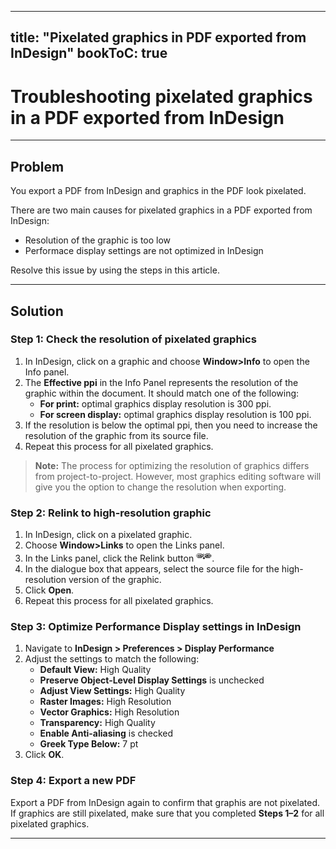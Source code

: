 
---
title: "Pixelated graphics in PDF exported from InDesign"
bookToC: true
---

# Troubleshooting pixelated graphics in a PDF exported from InDesign
---

## Problem

You export a PDF from InDesign and graphics in the PDF look pixelated.

There are two main causes for pixelated graphics in a PDF exported from InDesign:
-  Resolution of the graphic is too low
-  Performace display settings are not optimized in InDesign

Resolve this issue by using the steps in this article.

---

## Solution

### **Step 1: Check the resolution of pixelated graphics**

1. In InDesign, click on a graphic and choose **Window>Info** to open the Info panel. 
2. The **Effective ppi** in the Info Panel represents the resolution of the graphic within the document. It should match one of the following:
	- **For print:** optimal graphics display resolution is 300 ppi. 
	- **For screen display:** optimal graphics display resolution is 100 ppi. 
3. If the resolution is below the optimal ppi, then you need to increase the resolution of the graphic from its source file. 
4. Repeat this process for all pixelated graphics.

> **Note:** The process for optimizing the resolution of graphics differs from project-to-project. However, most graphics editing software will give you the option to change the resolution when exporting.

### **Step 2: Relink to high-resolution graphic**

1. In InDesign, click on a pixelated graphic. 
2. Choose **Window>Links** to open the Links panel. 
3. In the Links panel, click the Relink button ![Alt text](relink_button.png). 
4. In the dialogue box that appears, select the source file for the high-resolution version of the graphic. 
5. Click **Open**.
6. Repeat this process for all pixelated graphics.

### **Step 3: Optimize Performance Display settings in InDesign**

1. Navigate to **InDesign > Preferences > Display Performance**
2. Adjust the settings to match the following:
    * **Default View:** High Quality
    * **Preserve Object-Level Display Settings** is unchecked
    * **Adjust View Settings:** High Quality
    * **Raster Images:** High Resolution
    * **Vector Graphics:** High Resolution
    * **Transparency:** High Quality
    * **Enable Anti-aliasing** is checked
    * **Greek Type Below:** 7 pt
3. Click **OK**.

### **Step 4: Export a new PDF**

Export a PDF from InDesign again to confirm that graphis are not pixelated. If graphics are still pixelated, make sure that you completed **Steps 1–2** for all pixelated graphics. 

---
